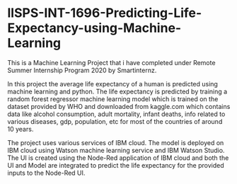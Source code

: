 # llSPS-INT-1696-Predicting-Life-Expectancy-using-Machine-Learning  

This is a Machine Learning Project that i have completed under Remote Summer Internship Program 2020 by Smartinternz.  

In this project the average life expectancy of a human is predicted using machine learning and python. The life expectancy is predicted by training a random forest regressor machine learning model which is trained on the dataset provided by WHO and downloaded from kaggle.com which contains data like alcohol consumption, adult mortality, infant deaths, info related to various diseases, gdp, population, etc for most of the countries of around 10 years.

The project uses various services of IBM cloud. The model is deployed on IBM cloud using Watson machine learning service and IBM Watson Studio. The UI is created using the Node-Red application of IBM cloud and both the UI and Model are integrated to predict the life expectancy for the provided inputs to the Node-Red UI.
